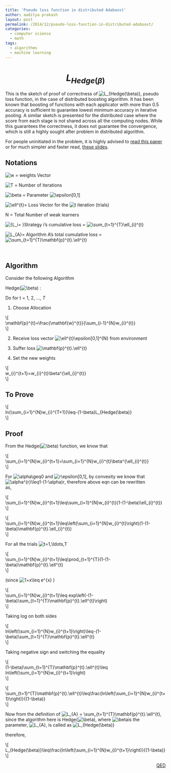 ```yaml
---
title: 'Pseudo loss function in distributed Adaboost'
author: aaditya prakash
layout: post
permalink: /2014/12/pseudo-loss-function-in-distributed-adaboost/
categories:
  - computer science
  - math
tags:
  - algorithms
  - machine learning
---
```

# $$L_{Hedge(\beta)}$$

This is the sketch of proof of correctness of <img src='http://s0.wp.com/latex.php?latex=L_%7BHedge%28%5Cbeta%29%7D+&#038;bg=ffffff&#038;fg=000000&#038;s=0' alt='L_{Hedge(\beta)} ' title='L_{Hedge(\beta)} ' class='latex' />, pseudo loss function, in the case of distributed boosting algorithm. It has been known that boosting of functions with each applicator with more than 0.5 accuracy is sufficient to guarantee lowest minimum accuracy in iterative pooling. A similar sketch is presented for the distributed case where the score from each stage is not shared across all the computing nodes. While this guarantees the correctness, it does not guarantee the convergence, which is still a highly sought after problem in distributed algorithm.

For people uninitiated in the problem, it is highly advised to [read this paper][1] or for much simpler and faster read, [these slides][2].

## Notations

<img src='http://s0.wp.com/latex.php?latex=w+%3D+&#038;bg=ffffff&#038;fg=000000&#038;s=0' alt='w = ' title='w = ' class='latex' /> weights Vector

<img src='http://s0.wp.com/latex.php?latex=T+%3D+&#038;bg=ffffff&#038;fg=000000&#038;s=0' alt='T = ' title='T = ' class='latex' /> Number of iterations

<img src='http://s0.wp.com/latex.php?latex=%5Cbeta&#038;bg=ffffff&#038;fg=000000&#038;s=0' alt='\beta' title='\beta' class='latex' /> = Parameter <img src='http://s0.wp.com/latex.php?latex=%5Cepsilon%5B0%2C1%5D+&#038;bg=ffffff&#038;fg=000000&#038;s=0' alt='\epsilon[0,1] ' title='\epsilon[0,1] ' class='latex' />  
  
<img src='http://s0.wp.com/latex.php?latex=%5Cell%5E%7Bt%7D+&#038;bg=ffffff&#038;fg=000000&#038;s=0' alt='\ell^{t} ' title='\ell^{t} ' class='latex' />= Loss Vector for the <img src='http://s0.wp.com/latex.php?latex=t+&#038;bg=ffffff&#038;fg=000000&#038;s=0' alt='t ' title='t ' class='latex' /> iteration (trials)

N = Total Number of weak learners

<img src='http://s0.wp.com/latex.php?latex=%7BL_i%3D+%7D+&#038;bg=ffffff&#038;fg=000000&#038;s=0' alt='{L_i= } ' title='{L_i= } ' class='latex' />Strategy i&#8217;s cumulative loss = <img src='http://s0.wp.com/latex.php?latex=%5Csum_%7Bt%3D1%7D%5E%7BT%7D%5Cell_%7Bi%7D%5E%7Bt%7D+&#038;bg=ffffff&#038;fg=000000&#038;s=0' alt='\sum_{t=1}^{T}\ell_{i}^{t} ' title='\sum_{t=1}^{T}\ell_{i}^{t} ' class='latex' />  
  
<img src='http://s0.wp.com/latex.php?latex=L_%7BA%7D+&#038;bg=ffffff&#038;fg=000000&#038;s=0' alt='L_{A} ' title='L_{A} ' class='latex' />= Algorithm A&#8217;s total cumulative loss = <img src='http://s0.wp.com/latex.php?latex=%5Csum_%7Bt%3D1%7D%5E%7BT%7D%5Cmathbf%7Bp%7D%5E%7Bt%7D.%5Cell%5E%7Bt%7D+&#038;bg=ffffff&#038;fg=000000&#038;s=0' alt='\sum_{t=1}^{T}\mathbf{p}^{t}.\ell^{t} ' title='\sum_{t=1}^{T}\mathbf{p}^{t}.\ell^{t} ' class='latex' />

&nbsp;

## Algorithm

Consider the following Algorithm

Hedge(<img src='http://s0.wp.com/latex.php?latex=%5Cbeta+&#038;bg=ffffff&#038;fg=000000&#038;s=0' alt='\beta ' title='\beta ' class='latex' />) :

Do for t = 1, 2, &#8230;, *T*

1. Choose Allocation

\\[  
\mathbf{p}^{t}=\frac{\mathbf{w}^{t}}{\sum\_{i-1}^{N}w\_{i}^{t}}  
\\]

2. Receive loss vector <img src='http://s0.wp.com/latex.php?latex=%5Cell%5E%7Bt%7D%5Cepsilon%5B0%2C1%5D%5E%7BN%7D+&#038;bg=ffffff&#038;fg=000000&#038;s=0' alt='\ell^{t}\epsilon[0,1]^{N} ' title='\ell^{t}\epsilon[0,1]^{N} ' class='latex' /> from environment

3. Suffer loss <img src='http://s0.wp.com/latex.php?latex=%5Cmathbf%7Bp%7D%5E%7Bt%7D.%5Cell%5E%7Bt%7D+&#038;bg=ffffff&#038;fg=000000&#038;s=0' alt='\mathbf{p}^{t}.\ell^{t} ' title='\mathbf{p}^{t}.\ell^{t} ' class='latex' />

4. Set the new weights

\\[  
w\_{i}^{t+1}=w\_{i}^{t}\beta^{\ell_{i}^{t}}  
\\]

## To Prove

\\[  
ln(\sum\_{i=1}^{N}w\_{i}^{T+1})\leq-(1-\beta)L_{Hedge(\beta)}  
\\]

## Proof

From the Hedge(<img src='http://s0.wp.com/latex.php?latex=%5Cbeta+&#038;bg=ffffff&#038;fg=000000&#038;s=0' alt='\beta ' title='\beta ' class='latex' />) function, we know that

\\[  
\sum\_{i=1}^{N}w\_{i}^{t+1}=\sum\_{i=1}^{N}w\_{i}^{t}\beta^{\ell_{i}^{t}}  
\\]

For <img src='http://s0.wp.com/latex.php?latex=%5Calpha%5Cgeq0+&#038;bg=ffffff&#038;fg=000000&#038;s=0' alt='\alpha\geq0 ' title='\alpha\geq0 ' class='latex' /> and <img src='http://s0.wp.com/latex.php?latex=r%5Cepsilon%5B0%2C1%5D+&#038;bg=ffffff&#038;fg=000000&#038;s=0' alt='r\epsilon[0,1] ' title='r\epsilon[0,1] ' class='latex' />, by convexity we know that  
<img src='http://s0.wp.com/latex.php?latex=%5Calpha%5E%7Br%7D%5Cleq1-%281-%5Calpha%29r&#038;bg=ffffff&#038;fg=000000&#038;s=0' alt='\alpha^{r}\leq1-(1-\alpha)r' title='\alpha^{r}\leq1-(1-\alpha)r' class='latex' />, therefore above eqn can be rewritten  
as,

\\[  
\sum\_{i=1}^{N}w\_{i}^{t+1}\leq\sum\_{i=1}^{N}w\_{i}^{t}(1-(1-\beta)\ell_{i}^{t})  
\\]

\\[  
\sum\_{i=1}^{N}w\_{i}^{t+1}\leq\left(\sum\_{i=1}^{N}w\_{i}^{t}\right)(1-(1-\beta)\mathbf{p}^{t}.\ell_{i}^{t})  
\\]

For all the trials <img src='http://s0.wp.com/latex.php?latex=t%3D1%2C%5Cldots%2CT+&#038;bg=ffffff&#038;fg=000000&#038;s=0' alt='t=1,\ldots,T ' title='t=1,\ldots,T ' class='latex' />

\\[  
\sum\_{i=1}^{N}w\_{i}^{t+1}\leq\prod_{t=1}^{T}(1-(1-\beta)\mathbf{p}^{t}.\ell^{t}  
\\]

(since <img src='http://s0.wp.com/latex.php?latex=1%2Bx%5Cleq+e%5E%7Bx%7D+&#038;bg=ffffff&#038;fg=000000&#038;s=0' alt='1+x\leq e^{x} ' title='1+x\leq e^{x} ' class='latex' /> )

\\[  
\sum\_{i=1}^{N}w\_{i}^{t+1}\leq exp\left(-(1-\beta)\sum_{t=1}^{T}\mathbf{p}^{t}.\ell^{t}\right)  
\\]

Taking log on both sides

\\[  
ln\left(\sum\_{i=1}^{N}w\_{i}^{t+1}\right)\leq-(1-\beta)\sum_{t=1}^{T}\mathbf{p}^{t}.\ell^{t}  
\\]

Taking negative sign and switching the equality

\\[  
(1-\beta)\sum\_{t=1}^{T}\mathbf{p}^{t}.\ell^{t}\leq ln\left(\sum\_{i=1}^{N}w_{i}^{t+1}\right)  
\\]

\\[  
\sum\_{t=1}^{T}\mathbf{p}^{t}.\ell^{t}\leq\frac{ln\left(\sum\_{i=1}^{N}w_{i}^{t+1}\right)}{(1-\beta)}  
\\]

Now from the definition of <img src='http://s0.wp.com/latex.php?latex=L_%7BA%7D+%3D+%5Csum_%7Bt%3D1%7D%5E%7BT%7D%5Cmathbf%7Bp%7D%5E%7Bt%7D.%5Cell%5E%7Bt%7D+&#038;bg=ffffff&#038;fg=000000&#038;s=0' alt='L_{A} = \sum_{t=1}^{T}\mathbf{p}^{t}.\ell^{t} ' title='L_{A} = \sum_{t=1}^{T}\mathbf{p}^{t}.\ell^{t} ' class='latex' />,  
since the algorithm here is Hedge(<img src='http://s0.wp.com/latex.php?latex=%5Cbeta+&#038;bg=ffffff&#038;fg=000000&#038;s=0' alt='\beta ' title='\beta ' class='latex' />), where <img src='http://s0.wp.com/latex.php?latex=%5Cbeta+&#038;bg=ffffff&#038;fg=000000&#038;s=0' alt='\beta ' title='\beta ' class='latex' />is the  
parameter, <img src='http://s0.wp.com/latex.php?latex=L_%7BA%7D+&#038;bg=ffffff&#038;fg=000000&#038;s=0' alt='L_{A} ' title='L_{A} ' class='latex' />, is called as <img src='http://s0.wp.com/latex.php?latex=L_%7BHedge%28%5Cbeta%29%7D+&#038;bg=ffffff&#038;fg=000000&#038;s=0' alt='L_{Hedge(\beta)} ' title='L_{Hedge(\beta)} ' class='latex' />

therefore,

\\[  
L\_{Hedge(\beta)}\leq\frac{ln\left(\sum\_{i=1}^{N}w_{i}^{t+1}\right)}{(1-\beta)}  
\\]

<p style="text-align: right;">
  <span style="text-decoration: underline;">QED</span>
</p>

 [1]: http://www-users.cs.umn.edu/~aleks/papers/kdd_01.pdf
 [2]: http://www-users.cs.umn.edu/~banerjee/Teaching/Spring06/talks/Paper02Tim1.ppt

